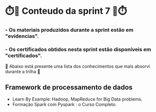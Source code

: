 # ⏱️📖 Conteudo da sprint 7 📖⏱️

### - Os materiais produzidos durante a sprint estão em "evidencias".
### - Os certificados obtidos nesta sprint estão disponíveis em "certificados".

🧠 Abaixo está presente uma lista dos conhecimentos que mais absorvi durante a trilha 🧠

##  Framework de processamento de dados 

 - Learn By Example: Hadoop, MapReduce for Big Data problems.
 - Formação Spark com Pyspark : o Curso Completo.



